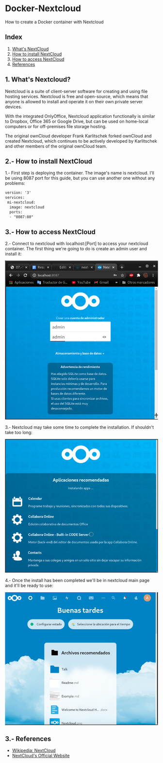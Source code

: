 # Docker-Nextcloud
How to create a Docker container with Nextcloud

## Index

1. [What's NextCloud](#what)
2. [How to install NextCloud](#install)
3. [How to access NextCloud](#acess)
4. [References](#references)

<a name="what"></a>
## 1. What's Nextcloud?

Nextcloud is a suite of client-server software for creating and using file hosting services. Nextcloud is free and open-source, which means that anyone is allowed to install and operate it on their own private server devices.

With the integrated OnlyOffice, Nextcloud application functionally is similar to Dropbox, Office 365 or Google Drive, but can be used on home-local computers or for off-premises file storage hosting.

The original ownCloud developer Frank Karlitschek forked ownCloud and created Nextcloud, which continues to be actively developed by Karlitschek and other members of the original ownCloud team.

<a name="install"></a>
## 2.- How to install NextCloud

1.- First step is deploying the container. The image's name is nextcloud. I'll be using 8087 port for this guide, but you can use another one without any problems:

```
version: '3'
services:
 mi-nextcloud:
  image: nextcloud
  ports:
  - "8087:80"
```

<a name="access"></a>
## 3.- How to access NextCloud

2.- Connect to nextcloud with localhost:[Port] to access your nextcloud container. The first thing we're going to do is create an admin user and install it:

![/images/4a.png](/images/4a.png)

3.- Nextcloud may take some time to complete the installation. If shouldn't take too long:

![/images/4.png](/images/4b.png)

4.- Once the install has been completed we'll be in nextcloud main page and it'll be ready to use:

![/images/4c.png](/images/4c.png)

<a name="references"></a>
## 3.- References

- [Wikipedia: NextCloud](https://en.wikipedia.org/wiki/Nextcloud)
- [NextCloud's Official Website](https://nextcloud.com/)
